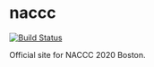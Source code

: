 # naccc

[![Build Status](https://travis-ci.org/sofiacf/naccc.svg?branch=master)](https://travis-ci.org/sofiacf/naccc)


Official site for NACCC 2020 Boston.
